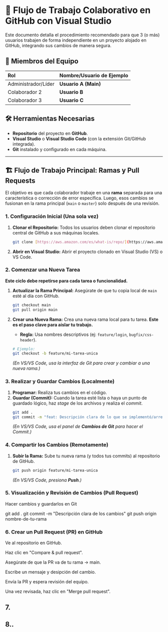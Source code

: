 # 🚀 Flujo de Trabajo Colaborativo en GitHub con Visual Studio

Este documento detalla el procedimiento recomendado para que 3 (o más) usuarios trabajen de forma independiente en un proyecto alojado en GitHub, integrando sus cambios de manera segura.

## 👥 Miembros del Equipo

| Rol | Nombre/Usuario de Ejemplo |
| :--- | :--- |
| Administrador/Líder | **Usuario A (Main)** |
| Colaborador 2 | **Usuario B** |
| Colaborador 3 | **Usuario C** |

## 🛠️ Herramientas Necesarias

* **Repositorio** del proyecto en **GitHub**.
* **Visual Studio** o **Visual Studio Code** (con la extensión Git/GitHub integrada).
* **Git** instalado y configurado en cada máquina.

---

## 🏗️ Flujo de Trabajo Principal: Ramas y Pull Requests

El objetivo es que cada colaborador trabaje en una **rama** separada para una característica o corrección de error específica. Luego, esos cambios se fusionan en la rama principal (`main` o `master`) solo después de una revisión.

### 1. **Configuración Inicial (Una sola vez)**

1.  **Clonar el Repositorio:** Todos los usuarios deben clonar el repositorio central de GitHub a sus máquinas locales.
    ```bash
    git clone [https://aws.amazon.com/es/what-is/repo/](https://aws.amazon.com/es/what-is/repo/)
    ```
2.  **Abrir en Visual Studio:** Abrir el proyecto clonado en Visual Studio (VS) o VS Code.

### 2. **Comenzar una Nueva Tarea**

**Este ciclo debe repetirse para cada tarea o funcionalidad.**

1.  **Actualizar la Rama Principal:** Asegúrate de que tu copia local de `main` esté al día con GitHub.
    ```bash
    git checkout main
    git pull origin main
    ```

2.  **Crear una Nueva Rama:** Crea una nueva rama local para tu tarea. **Este es el paso clave para aislar tu trabajo.**
    * **Regla:** Usa nombres descriptivos (ej: `feature/login`, `bugfix/css-header`).
    ```bash
    # Ejemplo:
    git checkout -b feature/mi-tarea-unica
    ```
    *(En VS/VS Code, usa la interfaz de Git para crear y cambiar a una nueva rama.)*

### 3. **Realizar y Guardar Cambios (Localmente)**

1.  **Programar:** Realiza tus cambios en el código.
2.  **Guardar (Commit):** Cuando la tarea esté lista o haya un punto de guardado lógico, haz *stage* de los archivos y realiza el *commit*.
    ```bash
    git add .
    git commit -m "feat: Descripción clara de lo que se implementó/arregló."
    ```
    *(En VS/VS Code, usa el panel de **Cambios de Git** para hacer el Commit.)*

### 4. **Compartir los Cambios (Remotamente)**

1.  **Subir la Rama:** Sube tu nueva rama (y todos tus commits) al repositorio de GitHub.
    ```bash
    git push origin feature/mi-tarea-unica
    ```
    *(En VS/VS Code, presiona **Push**.)*

### 5. **Visualización y Revisión de Cambios (Pull Request)**

Hacer cambios y guardarlos en Git

git add .
git commit -m "Descripción clara de los cambios"
git push origin nombre-de-tu-rama

### 6. Crear un Pull Request (PR) en GitHub

Ve al repositorio en GitHub.

Haz clic en "Compare & pull request".

Asegúrate de que la PR va de tu rama → main.

Escribe un mensaje y desipción del cambio.

Envía la PR y espera revisión del equipo.

Una vez revisada, haz clic en "Merge pull request".

## 7.
## 8..